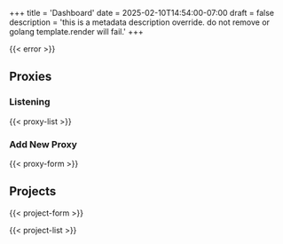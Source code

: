 +++
title = 'Dashboard'
date = 2025-02-10T14:54:00-07:00
draft = false
description = 'this is a metadata description override. do not remove or golang template.render will fail.'
+++

{{< error >}}

## Proxies

### Listening
{{< proxy-list >}}

### Add New Proxy
{{< proxy-form >}}

## Projects

{{< project-form >}}

{{< project-list >}}
